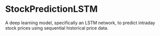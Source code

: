 # StockPredictionLSTM
A deep learning model, specifically an LSTM network, to predict intraday stock prices using sequential historical price data.
